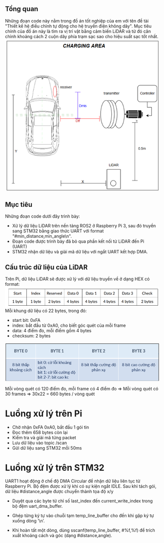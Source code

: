 ## Tổng quan
Những đoạn code này nằm trong đồ án tốt nghiệp của em với tên đề tài "Thiết kế hệ điều chỉnh tự động cho hệ truyền điện không dây". Mục tiêu chính của đồ án này là tìm ra vị trí vật bằng cảm biến LiDAR và từ đó căn chỉnh khoảng cách 2 cuộn dây phía trạm sạc sao cho hiệu suất sạc tốt nhất.
![Hệ thống trong thực tế](image.png)
## Mục tiêu
Những đoạn code dưới đây trình bày: 
- Xử lý dữ liệu LiDAR trên nền tảng ROS2 ở Raspberry Pi 3, sau đó truyền sang STM32 bằng giao thức UART với format "#min_distance,min_angle\n".
- Đoạn code được trình bày đã bỏ qua phần kết nối từ LiDAR đến Pi (UART)
- STM32 nhận dữ liệu và giải mã dữ liệu với ngắt UART kết hợp DMA.
## Cấu trúc dữ liệu của LiDAR
Trên Pi, dữ liệu LiDAR sẽ được xử lý với dữ liệu truyền về ở dạng HEX có format:
![Dữ liệu LiDAR](image-1.png)
Mỗi khung dữ liệu có 22 bytes, trong đó:
- start bit: 0xFA
- index: bắt đầu từ 0xA0, cho biết góc quét của mỗi frame
- data: 4 điểm đo, mỗi điểm gồm 4 bytes
- checksum: 2 bytes

![Cấu trúc mỗi điểm đo](image-2.png)

Mỗi vòng quét có 120 điểm đo, mỗi frame có 4 điểm đo => Mỗi vòng quét có 30 frames => 30x22 = 660 bytes / vòng quét
# Luồng xử lý trên Pi
- Chờ nhận 0xFA 0xA0, bắt đầu 1 gói tin
- Đọc thêm 658 bytes còn lại
- Kiểm tra và giải mã từng packet
- Lưu dữ liệu vào topic /scan
- Gửi dữ liệu sang STM32 mỗi 50ms
# Luồng xử lý trên STM32
UART1 hoạt động ở chế độ DMA Circular để nhận dữ liệu liên tục từ Raspberry Pi. Bộ đệm được xử lý khi có sự kiện ngắt IDLE. Sau khi tách gói, dữ liệu #distance,angle được chuyển thành tọa độ x/y
- Duyệt qua các byte từ chỉ số last_index đến current_write_index trong bộ đệm uart_dma_buffer.
- Ghép từng ký tự vào chuỗi tạm temp_line_buffer cho đến khi gặp ký tự xuống dòng ’\n’.

- Khi hoàn tất một dòng, dùng sscanf(temp_line_buffer, #%f,%f) để trích xuất khoảng cách và góc (dạng #distance,angle).

